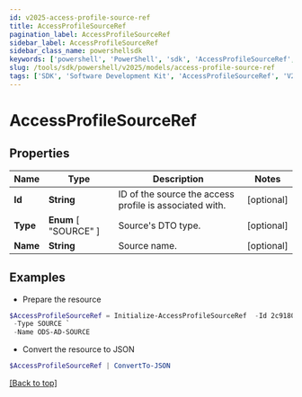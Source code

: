 ```yaml
---
id: v2025-access-profile-source-ref
title: AccessProfileSourceRef
pagination_label: AccessProfileSourceRef
sidebar_label: AccessProfileSourceRef
sidebar_class_name: powershellsdk
keywords: ['powershell', 'PowerShell', 'sdk', 'AccessProfileSourceRef', 'V2025AccessProfileSourceRef'] 
slug: /tools/sdk/powershell/v2025/models/access-profile-source-ref
tags: ['SDK', 'Software Development Kit', 'AccessProfileSourceRef', 'V2025AccessProfileSourceRef']
---
```



# AccessProfileSourceRef

## Properties

Name | Type | Description | Notes
------------ | ------------- | ------------- | -------------
**Id** | **String** | ID of the source the access profile is associated with. | [optional] 
**Type** |  **Enum** [  "SOURCE" ] | Source's DTO type. | [optional] 
**Name** | **String** | Source name. | [optional] 

## Examples

- Prepare the resource
```powershell
$AccessProfileSourceRef = Initialize-AccessProfileSourceRef  -Id 2c91809773dee3610173fdb0b6061ef4 `
 -Type SOURCE `
 -Name ODS-AD-SOURCE
```

- Convert the resource to JSON
```powershell
$AccessProfileSourceRef | ConvertTo-JSON
```


[[Back to top]](#) 

